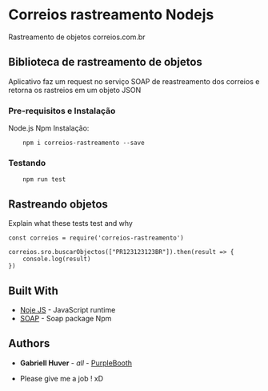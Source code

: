 # Correios rastreamento Nodejs

Rastreamento de objetos correios.com.br

## Biblioteca de rastreamento de objetos

Aplicativo faz um request no serviço SOAP de reastreamento dos correios e retorna os rastreios em um objeto JSON

### Pre-requisitos e Instalação

Node.js
Npm
Instalação:

		npm i correios-rastreamento --save


### Testando

		npm run test


## Rastreando objetos

Explain what these tests test and why

```
const correios = require('correios-rastreamento')

correios.sro.buscarObjectos(["PR123123123BR"]).then(result => {
    console.log(result)
})
```


## Built With

* [Noje JS]( https://nodejs.org/en/) - JavaScript runtime
* [SOAP](https://www.npmjs.com/package/soap) - Soap package Npm



## Authors

* **Gabriell Huver** - *all* - [PurpleBooth](https://github.com/gabriellhuver)

* Please give me a job ! xD


